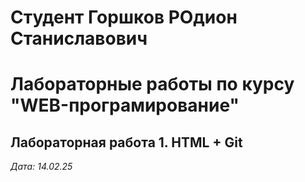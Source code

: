 # Студент Горшков РОдион Станиславович 

# Лабораторные работы по курсу "WEB-програмирование"

## Лабораторная работа 1. HTML + Git

*Дата: 14.02.25*


